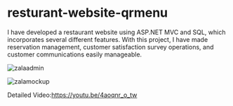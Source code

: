 # resturant-website-qrmenu
I have developed a restaurant website using ASP.NET MVC and SQL, which incorporates several different features. With this project, I have made reservation management, customer satisfaction survey operations, and customer communications easily manageable.


![zalaadmin](https://user-images.githubusercontent.com/109359385/220986128-d3d7ed44-801d-402f-a407-70ff41ee954c.png)

![zalamockup](https://user-images.githubusercontent.com/109359385/220986740-ac06cf2a-aa8c-4d86-80e5-ed9d7b511e2d.png)

Detailed Video:https://youtu.be/4aoqnr_o_tw
